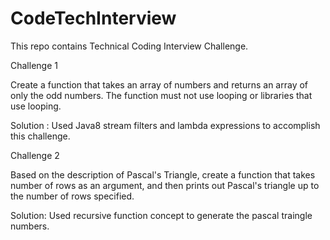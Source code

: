 # CodeTechInterview
This repo contains Technical Coding Interview Challenge.

Challenge 1

Create a function that takes an array of numbers and returns an array of only the odd numbers.  The function must not use looping or libraries that use looping.

Solution : Used Java8 stream filters and lambda expressions to accomplish this challenge.

Challenge 2

Based on the description of Pascal's Triangle, create a function that takes number of rows as an argument, and then prints out Pascal's triangle up to the number of rows specified.

Solution: Used recursive function concept to generate the pascal traingle numbers.
